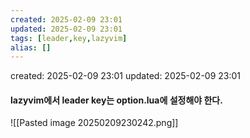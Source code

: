 ```yaml
---
created: 2025-02-09 23:01
updated: 2025-02-09 23:01
tags: [leader,key,lazyvim]
alias: []
---
```


created: 2025-02-09 23:01
updated: 2025-02-09 23:01

#### lazyvim에서 leader key는 option.lua에 설정해야 한다.

![[Pasted image 20250209230242.png]]